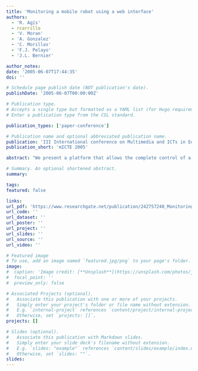 ```yaml
---
title: 'Monitoring a mobile robot using a web interface'
authors:
  - 'R. Agís'
  - rcarrillo
  - 'V. Moran'
  - 'A. Gonzalez'
  - 'C. Morillas'
  - 'F.J. Pelayo'
  - 'J.L. Bernier'

author_notes:
date: '2005-06-07T17:44:35'
doi: ''

# Schedule page publish date (NOT publication's date).
publishDate: '2005-06-07T00:00:00Z'

# Publication type.
# Accepts a single type but formatted as a YAML list (for Hugo requirements).
# Enter a publication type from the CSL standard.

publication_types: ['paper-conference']

# Publication name and optional abbreviated publication name.
publication: 'III International conference on Multimedia and ICTs in Education (mICTE2005)'
publication_short: 'mICTE 2005'

abstract: "We present a platform that allows the complete control of a mobile robot using a web interface. Both the robot and the web interface have been designed and implemented for educational purposes. This tool can be used for teaching and experimentation in different subjects related to hardware design, digital control systems, artificial intelligence and similar topics. The robot, that we named 'Frankebot' consists in a wheeled mobile platform containing multiple sensors (temperature, laser, radars, video cameras, micro- phones, etc), actuators and communication modules that can be remotely monitored. In this way, using a web interface, students can interact with the robot in real time, they can control its movement, can observe the state of the different magnitudes that its sensors measure and can receive the images and sounds that Frankebot captures from the environment. Also, they can reprogram via Internet the microcontroller and other reconfigurable chips of Frankebot, thus modifying remotely its behaviour."

# Summary. An optional shortened abstract.
summary:

tags:
featured: false

links:
url_pdf: 'https://www.researchgate.net/publication/242757248_Monitoring_a_mobile_robot_using_a_web_interface'
url_code: ''
url_dataset: ''
url_poster: ''
url_project: ''
url_slides: ''
url_source: ''
url_video: ''

# Featured image
# To use, add an image named `featured.jpg/png` to your page's folder.
image:
#  caption: 'Image credit: [**Unsplash**](https://unsplash.com/photos/jdD8gXaTZsc)'
#  focal_point: ''
#  preview_only: false

# Associated Projects (optional).
#   Associate this publication with one or more of your projects.
#   Simply enter your project's folder or file name without extension.
#   E.g. `internal-project` references `content/project/internal-project/index.md`.
#   Otherwise, set `projects: []`.
projects: []

# Slides (optional).
#   Associate this publication with Markdown slides.
#   Simply enter your slide deck's filename without extension.
#   E.g. `slides: "example"` references `content/slides/example/index.md`.
#   Otherwise, set `slides: ""`.
slides:
---
```

